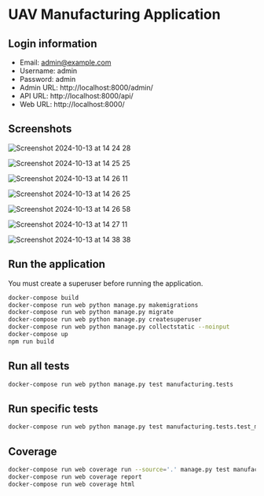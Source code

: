 # UAV Manufacturing Application

## Login information
- Email: admin@example.com
- Username: admin
- Password: admin
- Admin URL: http://localhost:8000/admin/
- API URL: http://localhost:8000/api/
- Web URL: http://localhost:8000/

## Screenshots
![Screenshot 2024-10-13 at 14 24 28](https://github.com/user-attachments/assets/173e8afb-f38d-47e4-8562-d89211225f5d)

![Screenshot 2024-10-13 at 14 25 25](https://github.com/user-attachments/assets/898b5859-ff02-46fd-9612-0edc5cc1cbed)

![Screenshot 2024-10-13 at 14 26 11](https://github.com/user-attachments/assets/d6b5a1bc-7cd7-4847-b8ad-172101209f09)

![Screenshot 2024-10-13 at 14 26 25](https://github.com/user-attachments/assets/2ccebca6-fc91-4609-9e9b-46ccc8f8a0df)

![Screenshot 2024-10-13 at 14 26 58](https://github.com/user-attachments/assets/d7449cf2-577a-4a52-abbe-cc60f3f3ee94)

![Screenshot 2024-10-13 at 14 27 11](https://github.com/user-attachments/assets/a5368415-0d4d-490e-9f0c-99c61f169836)

![Screenshot 2024-10-13 at 14 38 38](https://github.com/user-attachments/assets/cd07c338-aab7-4108-ad9d-41e275201667)

## Run the application

You must create a superuser before running the application.

```bash
docker-compose build
docker-compose run web python manage.py makemigrations
docker-compose run web python manage.py migrate
docker-compose run web python manage.py createsuperuser
docker-compose run web python manage.py collectstatic --noinput
docker-compose up
npm run build
```

## Run all tests
```bash
docker-compose run web python manage.py test manufacturing.tests
```

## Run specific tests
```bash
docker-compose run web python manage.py test manufacturing.tests.test_models
```

## Coverage
```bash
docker-compose run web coverage run --source='.' manage.py test manufacturing.tests
docker-compose run web coverage report
docker-compose run web coverage html
```
